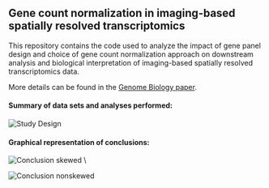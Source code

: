 ## Gene count normalization in imaging-based spatially resolved transcriptomics 

This repository contains the code used to analyze the impact of gene panel design and choice of gene count normalization approach on downstream analysis and biological interpretation of imaging-based spatially resolved transcriptomics data. 

More details can be found in the [Genome Biology paper](https://genomebiology.biomedcentral.com/articles/10.1186/s13059-024-03303-w). 

#### Summary of data sets and analyses performed:
![Study Design](/img/schematic.png)

#### Graphical representation of conclusions:
![Conclusion skewed](/img/skewed.png) \ 

![Conclusion nonskewed](/img/nonskewed.png)
